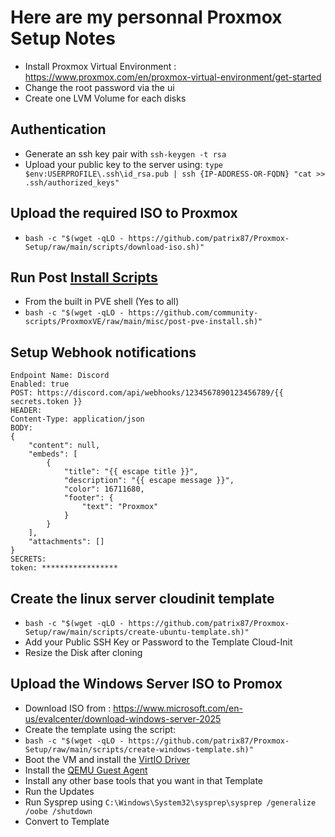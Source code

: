 # Here are my personnal Proxmox Setup Notes

- Install Proxmox Virtual Environment : <https://www.proxmox.com/en/proxmox-virtual-environment/get-started>
- Change the root password via the ui
- Create one LVM Volume for each disks

## Authentication

- Generate an ssh key pair with `ssh-keygen -t rsa`
- Upload your public key to the server using:
`type $env:USERPROFILE\.ssh\id_rsa.pub | ssh {IP-ADDRESS-OR-FQDN} "cat >> .ssh/authorized_keys"`

## Upload the required ISO to Proxmox

- `bash -c "$(wget -qLO - https://github.com/patrix87/Proxmox-Setup/raw/main/scripts/download-iso.sh)"`

## Run Post [Install Scripts](https://community-scripts.github.io/ProxmoxVE/scripts?id=post-pve-install)

- From the built in PVE shell (Yes to all)
- `bash -c "$(wget -qLO - https://github.com/community-scripts/ProxmoxVE/raw/main/misc/post-pve-install.sh)"`

## Setup Webhook notifications

```null
Endpoint Name: Discord
Enabled: true
POST: https://discord.com/api/webhooks/1234567890123456789/{{ secrets.token }}
HEADER:
Content-Type: application/json
BODY: 
{
    "content": null,
    "embeds": [
        {
            "title": "{{ escape title }}",
            "description": "{{ escape message }}",
            "color": 16711680,
            "footer": {
                "text": "Proxmox"
            }
        }
    ],
    "attachments": []
}
SECRETS: 
token: *****************
```

## Create the linux server cloudinit template

- `bash -c "$(wget -qLO - https://github.com/patrix87/Proxmox-Setup/raw/main/scripts/create-ubuntu-template.sh)"`
- Add your Public SSH Key or Password to the Template Cloud-Init
- Resize the Disk after cloning

## Upload the Windows Server ISO to Promox

- Download ISO from : <https://www.microsoft.com/en-us/evalcenter/download-windows-server-2025>
- Create the template using the script:
- `bash -c "$(wget -qLO - https://github.com/patrix87/Proxmox-Setup/raw/main/scripts/create-windows-template.sh)"`
- Boot the VM and install the [VirtIO Driver](https://pve.proxmox.com/wiki/Windows_VirtIO_Drivers#Using_the_ISO)
- Install the [QEMU Guest Agent](https://pve.proxmox.com/wiki/Qemu-guest-agent)
- Install any other base tools that you want in that Template
- Run the Updates
- Run Sysprep using `C:\Windows\System32\sysprep\sysprep /generalize /oobe /shutdown`
- Convert to Template
